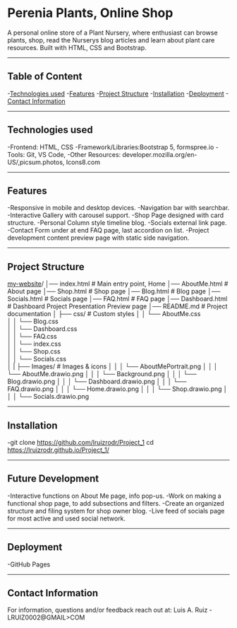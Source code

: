 # **Perenia Plants, Online Shop**

A personal online store of a Plant Nursery, where enthusiast can browse plants, shop, read the Nurserys blog articles and learn about plant care resources.
Built with HTML, CSS and Bootstrap.

---
## Table of Content 
-[Technologies used](#technologies-used)
-[Features](#features)
-[Project Structure](#project-structure)
-[Installation](#installation)
-[Deployment](#deployment)
-[Contact Information](#contact-information)

---
## **Technologies used**

-Frontend: HTML, CSS
-Framework/Libraries:Bootstrap 5, formspree.io
-Tools: Git, VS Code, 
-Other Resources: developer.mozilla.org/en-US/,picsum.photos, Icons8.com

---
## **Features**

-Responsive in mobile and desktop devices.
-Navigation bar with searchbar.
-Interactive Gallery with carousel support.
-Shop Page designed with card structure.
-Personal Column style timeline blog.
-Socials external link page.
-Contact Form under at end FAQ page, last accordion on list.
-Project development content preview page with static side navigation.

---
## **Project Structure**

[my-website](https://lruizrodr.github.io/Project_1/index.html)/
│── index.html                   # Main entry point, Home
│── AboutMe.html                 # About page
│── Shop.html                    # Shop page
│── Blog.html                    # Blog page
│── Socials.html                 # Socials page
│── FAQ.html                     # FAQ page
│── Dashboard.html               # Dashboard Project Presentation Preview page
│── README.md                    # Project documentation
│   ├── css/                     # Custom styles
│   │   └── AboutMe.css  
│   │   └── Blog.css  
│   │   └── Dashboard.css  
│   │   └── FAQ.css  
│   │   └── index.css  
│   │   └── Shop.css  
│   │   └── Socials.css  
│   |   ├── Images/                 # Images & icons
│   │   │   └── AboutMePortrait.png
│   │   │   └── AboutMe.drawio.png
│   │   │   └── Background.png 
│   │   │   └── Blog.drawio.png 
│   │   │   └── Dashboard.drawio.png
│   │   │   └── FAQ.drawio.png
│   │   │   └── Home.drawio.png
│   │   │   └── Shop.drawio.png
│   │   │   └── Socials.drawio.png

---
## **Installation**

-git clone https://github.com/lruizrodr/Project_1
cd https://lruizrodr.github.io/Project_1/

---
## **Future Development**
-Interactive functions on About Me page, info pop-us.
-Work on making a functional shop page, to add subsections and filters.
-Create an organized structure and filing system for shop owner blog.
-Live feed of socials page for most active and used social network.

---
## **Deployment**

-GitHub Pages

---
## **Contact Information**

For information, questions and/or feedback reach out at:
Luis A. Ruiz - LRUIZ0002@GMAIL>COM